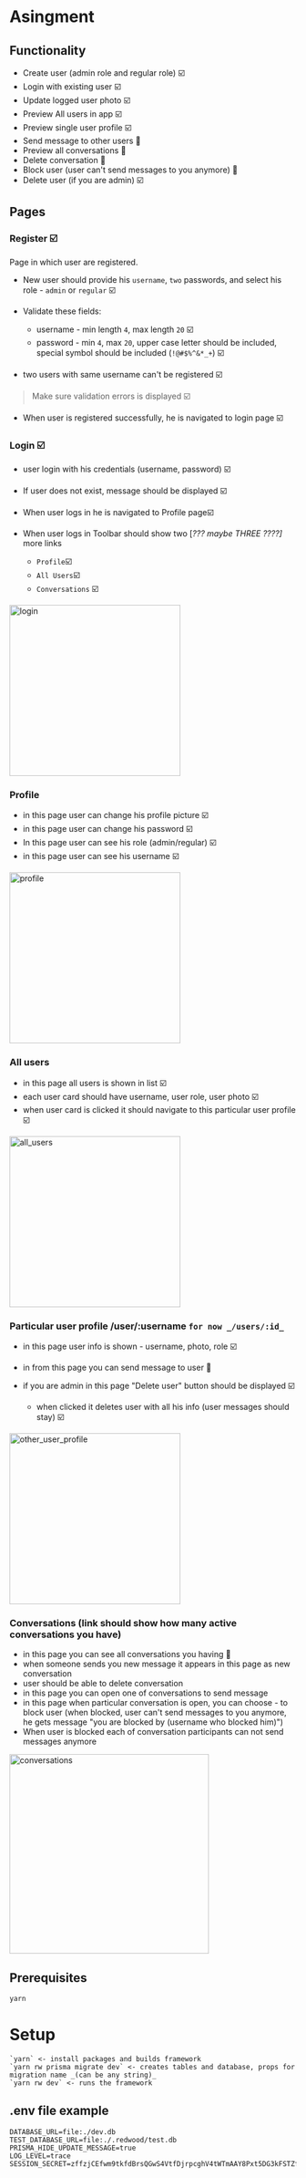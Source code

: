 
# Asingment

## Functionality

- Create user (admin role and regular role) ☑️
- Login with existing user ☑️
- Update logged user photo ☑️
- Preview All users in app ☑️
- Preview single user profile ☑️
- Send message to other users 🧰
- Preview all conversations 🧰
- Delete conversation 🧰
- Block user (user can't send messages to you anymore) 🧰
- Delete user (if you are admin) ☑️

## Pages

### Register ☑️

Page in which user are registered.
- New user should provide his `username`, `two` passwords, and select his role - `admin` or `regular` ☑️

- Validate these fields:
  - username - min length `4`, max length `20` ☑️
  - password - min `4`, max `20`, upper case letter should be included, special symbol should be included (`!@#$%^&*_+`) ☑️

- two users with same username can't be registered ☑️

> Make sure validation errors is displayed ☑️

 - When user is registered successfully, he is navigated to login page ☑️

### Login ☑️

 - user login with his credentials (username, password) ☑️
 - If user does not exist, message should be displayed ☑️

 - When user logs in he is navigated to Profile page☑️

 - When user logs in Toolbar should show two [_??? maybe THREE ????]_ more links
    - `Profile`☑️
    - `All Users`☑️
    - `Conversations` ☑️

<img src="./documentation/login.png" alt="login" style="height:300px;"/>

### Profile

- in this page user can change his profile picture ☑️
- in this page user can change his password ☑️
- In this page user can see his role (admin/regular) ☑️
- in this page user can see his username ☑️

<img src="./documentation/user_profile.png" alt="profile" style="height:300px;"/>


### All users

- in this page all users is shown in list ☑️
- each user card should have username, user role, user photo ☑️
- when user card is clicked it should navigate to this particular user profile ☑️

<img src="./documentation/all_users.png" alt="all_users" style="height:300px;"/>


### Particular user profile /user/:username  `for now _/users/:id_`

- in this page user info is shown - username, photo, role ☑️
- in from this page you can send message to user 🧰

- if you are admin in this page "Delete user" button should be displayed ☑️
  - when clicked it deletes user with all his info (user messages should stay) ☑️

<img src="./documentation/other_user_profile.png" alt="other_user_profile" style="height:300px;"/>


### Conversations (link should show how many active conversations you have)

- in this page you can see all conversations you having 🧰
- when someone sends you new message it appears in this page as new conversation
- user should be able to delete conversation
- in this page you can open one of conversations to send message
- in this page when particular conversation is open, you can choose - to block user (when blocked, user can't send messages to you anymore, he gets message "you are blocked by (username who blocked him)")
- When user is blocked each of conversation participants can not send messages anymore

<img src="./documentation/conversations.png" alt="conversations" style="height:350px;"/>

## Prerequisites
`yarn`
# Setup
```
`yarn` <- install packages and builds framework
`yarn rw prisma migrate dev` <- creates tables and database, props for migration name _(can be any string)_
`yarn rw dev` <- runs the framework
```

## .env file example
```
DATABASE_URL=file:./dev.db
TEST_DATABASE_URL=file:./.redwood/test.db
PRISMA_HIDE_UPDATE_MESSAGE=true
LOG_LEVEL=trace
SESSION_SECRET=zffzjCEfwm9tkfdBrsQGwS4VtfDjrpcghV4tWTmAAY8Pxt5DG3kFSTZfF8oH49Km
```
